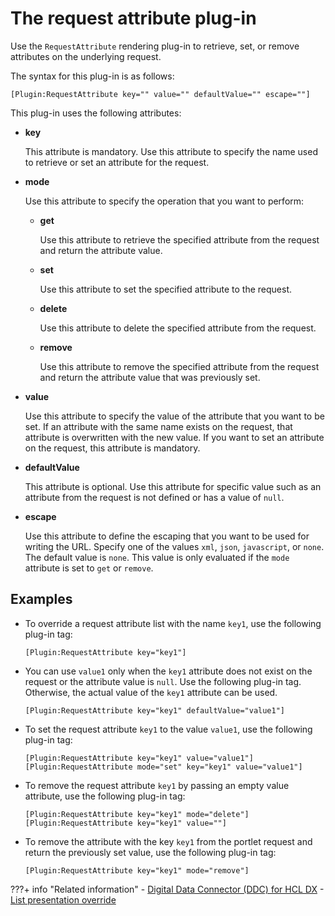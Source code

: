 # The request attribute plug-in

Use the `RequestAttribute` rendering plug-in to retrieve, set, or remove attributes on the underlying request.

The syntax for this plug-in is as follows:

```
[Plugin:RequestAttribute key="" value="" defaultValue="" escape=""]
```

This plug-in uses the following attributes:

- **key**

    This attribute is mandatory. Use this attribute to specify the name used to retrieve or set an attribute for the request.

- **mode**

    Use this attribute to specify the operation that you want to perform:

    - **get**

        Use this attribute to retrieve the specified attribute from the request and return the attribute value.

    - **set**

        Use this attribute to set the specified attribute to the request.

    - **delete**

        Use this attribute to delete the specified attribute from the request.

    - **remove**

        Use this attribute to remove the specified attribute from the request and return the attribute value that was previously set.

- **value**

    Use this attribute to specify the value of the attribute that you want to be set. If an attribute with the same name exists on the request, that attribute is overwritten with the new value. If you want to set an attribute on the request, this attribute is mandatory.

- **defaultValue**

    This attribute is optional. Use this attribute for specific value such as an attribute from the request is not defined or has a value of `null`.

- **escape**

    Use this attribute to define the escaping that you want to be used for writing the URL. Specify one of the values `xml`, `json`, `javascript`, or `none`. The default value is `none`. This value is only evaluated if the `mode` attribute is set to `get` or `remove`.

## Examples

- To override a request attribute list with the name `key1`, use the following plug-in tag:

    ```
    [Plugin:RequestAttribute key="key1"]
    ```

- You can use `value1` only when the `key1` attribute does not exist on the request or the attribute value is `null`. Use the following plug-in tag. Otherwise, the actual value of the `key1` attribute can be used.

    ```
    [Plugin:RequestAttribute key="key1" defaultValue="value1"]
    ```

- To set the request attribute `key1` to the value `value1`, use the following plug-in tag:

    ```
    [Plugin:RequestAttribute key="key1" value="value1"]
    [Plugin:RequestAttribute mode="set" key="key1" value="value1"]
    ```

- To remove the request attribute `key1` by passing an empty value attribute, use the following plug-in tag:

    ```
    [Plugin:RequestAttribute key="key1" mode="delete"]
    [Plugin:RequestAttribute key="key1" value=""]
    ```

- To remove the attribute with the key `key1` from the portlet request and return the previously set value, use the following plug-in tag:

    ```
    [Plugin:RequestAttribute key="key1" mode="remove"]
    ```

???+ info "Related information"
    - [Digital Data Connector \(DDC\) for HCL DX](../../../../../../../extend_dx/ddc/index.md)
    - [List presentation override](https://help.hcl-software.com/digital-experience/9.5/CF224/manage_content/wcm_authoring/authoring_portlet/content_management_artifacts/elements/list_presentation/wcm_dev_listpres_override/)
